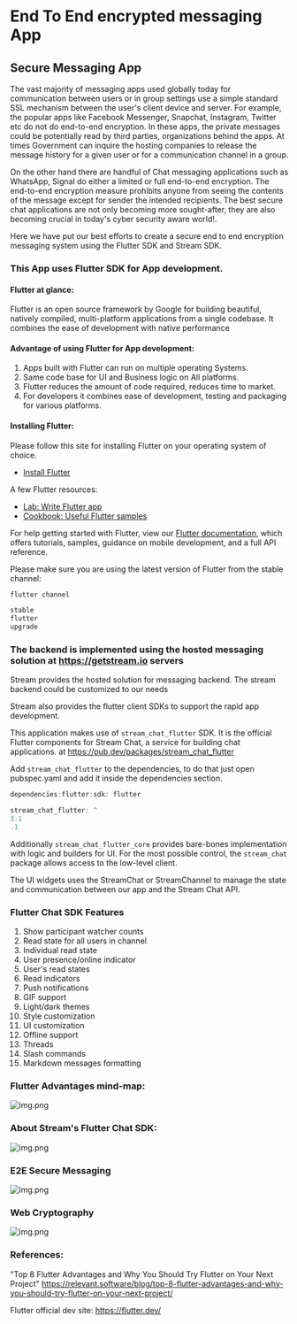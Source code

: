 # End To End encrypted messaging App

## Secure Messaging App

The vast majority of messaging apps used globally today for communication between users or in group
settings use a simple standard SSL mechanism between the user's client device and server. For
example, the popular apps like Facebook Messenger, Snapchat, Instagram, Twitter etc do not do
end-to-end encryption. In these apps, the private messages could be potentially read by third
parties, organizations behind the apps. At times Government can inquire the hosting companies to
release the message history for a given user or for a communication channel in a group.

On the other hand there are handful of Chat messaging applications such as WhatsApp, Signal do
either a limited or full end-to-end encryption. The end-to-end encryption measure prohibits anyone
from seeing the contents of the message except for sender the intended recipients. The best secure
chat applications are not only becoming more sought-after, they are also becoming crucial in today's
cyber security aware world!.

Here we have put our best efforts to create a secure end to end encryption messaging system using
the Flutter SDK and Stream SDK.

### This App uses Flutter SDK for App development.

#### Flutter at glance:
Flutter is an open source framework by Google for building beautiful, natively compiled,
multi-platform applications from a single codebase. It combines the ease of development with native
performance

#### Advantage of using Flutter for App development:

1. Apps built with Flutter can run on multiple operating Systems.
2. Same code base for UI and Business logic on All platforms.   
2. Flutter reduces the amount of code required, reduces time to market.
3. For developers it combines ease of development, testing and packaging for various platforms.

#### Installing Flutter:

Please follow this site for installing Flutter on your operating system of choice.
- [Install Flutter](https://docs.flutter.dev/get-started/install)

A few Flutter resources:
- [Lab: Write Flutter app](https://flutter.dev/docs/get-started/codelab)
- [Cookbook: Useful Flutter samples](https://flutter.dev/docs/cookbook)

For help getting started with Flutter, view our
[Flutter documentation](https://flutter.dev/docs), which offers tutorials, samples, guidance on
mobile development, and a full API reference.

Please make sure you are using the latest version of Flutter from the stable channel:

```dart
flutter channel

stable
flutter
upgrade
```

### The backend is implemented using the hosted messaging solution at https://getstream.io servers

Stream provides the hosted solution for messaging backend.
The stream backend could be customized to our needs  

Stream also provides the flutter client SDKs to support the rapid app development.

This application makes use of `stream_chat_flutter` SDK.
It is the official Flutter components for Stream Chat, a service for building chat applications.
at https://pub.dev/packages/stream_chat_flutter


Add `stream_chat_flutter` to the dependencies, to do that just open pubspec.yaml and add it inside
the dependencies section.

```dart
dependencies:flutter:sdk: flutter

stream_chat_flutter: ^
3.1
.1
```

Additionally `stream_chat_flutter_core` provides bare-bones implementation with logic
and builders for UI. For the most possible control, the `stream_chat` package allows access to the
low-level client.

The UI widgets uses the StreamChat or StreamChannel to manage the state and communication between
our app and the Stream Chat API.

### Flutter Chat SDK Features

1. Show participant watcher counts
2. Read state for all users in channel
3. Individual read state
4. User presence/online indicator
5. User's read states
6. Read indicators
7. Push notifications
8. GIF support
9. Light/dark themes
10. Style customization
11. UI customization
12. Offline support
13. Threads
14. Slash commands
15. Markdown messages formatting

### Flutter Advantages mind-map:

![img.png](images/Flutter_Intro.png)

### About Stream's Flutter Chat SDK:

![img.png](images/StreamSDKStuff.png)

### E2E Secure Messaging

![img.png](images/E2E_Secure_Messaging.png)

### Web Cryptography

![img.png](images/Web_Cryptography_API.png)

### References:

"Top 8 Flutter Advantages and Why You Should Try Flutter on Your Next Project"
https://relevant.software/blog/top-8-flutter-advantages-and-why-you-should-try-flutter-on-your-next-project/

Flutter official dev site:
https://flutter.dev/


